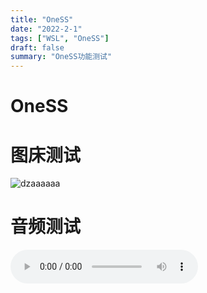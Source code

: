 ```yaml
---
title: "OneSS"
date: "2022-2-1"
tags: ["WSL", "OneSS"]
draft: false
summary: "OneSS功能测试"
---
```


# OneSS

# 图床测试

![dzaaaaaa](https://oness.dzaaaaaa.com/api/download?user=share@dzaaaaaa.com&id=013EY5Y6AVMSB3PQOMVZF3CJPIJFIEVPRX)

# 音频测试

<audio src="https://oness.dzaaaaaa.com/api/download?user=share@dzaaaaaa.com&id=013EY5Y6EYHDFJTKHS3VHJ2JJJTNPKPD3J" controls="controls"/>

# 视频测试

<video src="https://oness.dzaaaaaa.com/api/download?user=share@dzaaaaaa.com&id=013EY5Y6ACPBMG7LJVMVD3OTWRH45P3HBF" controls="controls"/>



